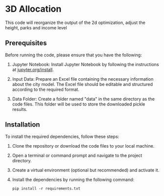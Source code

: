 # 3D Allocation

This code will reorganize the output of the 2d optimization, adjust the height, parks and income level

## Prerequisites
Before running the code, please ensure that you have the following:

1. Jupyter Notebook: Install Jupyter Notebook by following the instructions at [jupyter.org/install](https://jupyter.org/install.html).

2. Input Data: Prepare an Excel file containing the necessary information about the city model. The Excel file should be editable and structured according to the required format.

3. Data Folder: Create a folder named "data" in the same directory as the code files. This folder will be used to store the downloaded pickle results.

## Installation
To install the required dependencies, follow these steps:

1. Clone the repository or download the code files to your local machine.

2. Open a terminal or command prompt and navigate to the project directory.

3. Create a virtual environment (optional but recommended) and activate it.

4. Install the dependencies by running the following command:

   ```shell
   pip install -r requirements.txt
